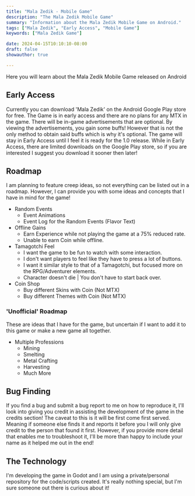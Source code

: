 ```yaml
---
title: "Mala Zedik - Mobile Game"
description: "The Mala Zedik Mobile Game"
summary: "Information about the Mala Zedik Mobile Game on Android."
tags: ["Mala Zedik", "Early Access", "Mobile Game"]
keywords: ["Mala Zedik Game"]

date: 2024-04-15T10:10:10-08:00
draft: false
showauthor: true

---
```


Here you will learn about the Mala Zedik Mobile Game released on Android

## Early Access
Currently you can download 'Mala Zedik' on the Android Google Play store for free. The Game is in early access and there are no plans for any MTX in the game. There will be in-game advertisements that are optional. By viewing the advertisements, you gain some buffs! However that is not the only method to obtain said buffs which is why it's optional.
The game will stay in Early Access until I feel it is ready for the 1.0 release. While in Early Access, there are limited downloads on the Google Play store, so if you are interested I suggest you download it sooner then later!

## Roadmap
I am planning to feature creep ideas, so not everything can be listed out in a roadmap. However, I can provide you with some ideas and concepts that I have in mind for the game!
- Random Events
    - Event Animations
    - Event Log for the Random Events (Flavor Text)
- Offline Gains
    - Earn Experience while not playing the game at a 75% reduced rate.
    - Unable to earn Coin while offline.
- Tamagotchi Feel
    - I want the game to be fun to watch with some interaction.
    - I don't want players to feel like they have to press a lot of buttons.
    - I want it similar style to that of a Tamagotchi, but focused more on the RPG/Adventurer elements.
    - Character doesn't die | You don't have to start back over.
- Coin Shop
    - Buy different Skins with Coin (Not MTX)
    - Buy different Themes with Coin (Not MTX)

### 'Unofficial' Roadmap
These are ideas that I have for the game, but uncertain if I want to add it to this game or make a new game all together.
- Multiple Professions
    - Mining
    - Smelting
    - Metal Crafting
    - Harvesting
    - Much More

## Bug Finding
If you find a bug and submit a bug report to me on how to reproduce it, I'll look into giving you credit in assisting the development of the game in the credits section! The caveat to this is it will be first come first served. Meaning if someone else finds it and reports it before you I will only give credit to the person that found it first. However, if you provide more detail that enables me to troubleshoot it, I'll be more than happy to include your name as it helped me out in the end!

## The Technology
I'm developing the game in Godot and I am using a private/personal repository for the code/scripts created. It's really nothing special, but I'm sure someone out there is curious about it! 





